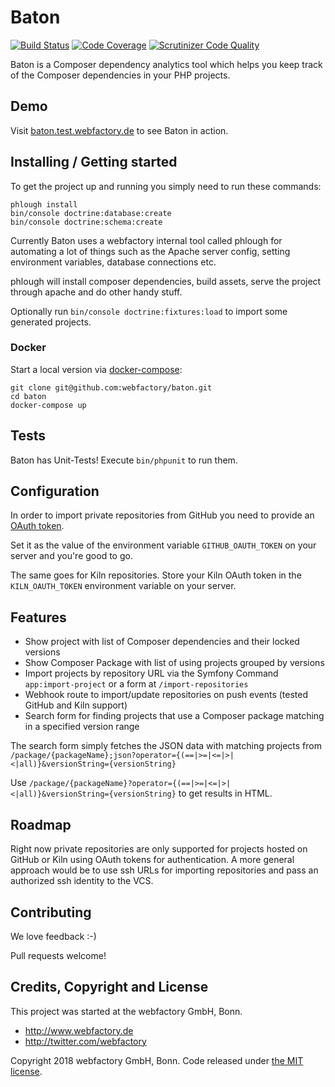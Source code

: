 # Baton

[![Build Status](https://scrutinizer-ci.com/g/webfactory/baton/badges/build.png?b=master&s=a300eda908a21c2d2dc9ef1aadafcd118bd165f3)](https://scrutinizer-ci.com/g/webfactory/baton/build-status/master)
[![Code Coverage](https://scrutinizer-ci.com/g/webfactory/baton/badges/coverage.png?b=master&s=08865c7d8040b9dba1edb2e66ffc55ff8a32a5fd)](https://scrutinizer-ci.com/g/webfactory/baton/?branch=master)
[![Scrutinizer Code Quality](https://scrutinizer-ci.com/g/webfactory/baton/badges/quality-score.png?b=master&s=afdec476fd320d69b87e0c52427ba876c67addc8)](https://scrutinizer-ci.com/g/webfactory/baton/?branch=master)

Baton is a Composer dependency analytics tool which helps you keep track of the Composer dependencies in your PHP projects.


## Demo

Visit [baton.test.webfactory.de](http://baton.test.webfactory.de) to see Baton in action.

## Installing / Getting started

To get the project up and running you simply need to run these commands:

```shell
phlough install
bin/console doctrine:database:create
bin/console doctrine:schema:create
```

Currently Baton uses a webfactory internal tool called phlough for automating a lot of things such as the Apache server config,
setting environment variables, database connections etc.

phlough will install composer dependencies, build assets, serve the project through apache and do other handy stuff.

Optionally run `bin/console doctrine:fixtures:load` to import some generated projects.

### Docker

Start a local version via [docker-compose](https://docs.docker.com/compose/):

    git clone git@github.com:webfactory/baton.git
    cd baton
    docker-compose up

## Tests

Baton has Unit-Tests! Execute `bin/phpunit` to run them.

## Configuration

In order to import private repositories from GitHub you need to provide an [OAuth token](https://help.github.com/articles/creating-a-personal-access-token-for-the-command-line/).

Set it as the value of the environment variable `GITHUB_OAUTH_TOKEN` on your server and you're good to go.

The same goes for Kiln repositories. Store your Kiln OAuth token in the `KILN_OAUTH_TOKEN` environment variable on your server.

## Features

* Show project with list of Composer dependencies and their locked versions
* Show Composer Package with list of using projects grouped by versions
* Import projects by repository URL via the Symfony Command `app:import-project` or a form at `/import-repositories`
* Webhook route to import/update repositories on push events (tested GitHub and Kiln support)
* Search form for finding projects that use a Composer package matching in a specified version range

The search form simply fetches the JSON data with matching projects from `/package/{packageName};json?operator={(==|>=|<=|>|<|all)}&versionString={versionString}`

Use `/package/{packageName}?operator={(==|>=|<=|>|<|all)}&versionString={versionString}` to get results in HTML.

## Roadmap

Right now private repositories are only supported for projects hosted on GitHub or Kiln using OAuth tokens for authentication.
A more general approach would be to use ssh URLs for importing repositories and pass an authorized ssh identity to the VCS.

## Contributing

We love feedback :-)

Pull requests welcome!

## Credits, Copyright and License

This project was started at the webfactory GmbH, Bonn.

- <http://www.webfactory.de>
- <http://twitter.com/webfactory>

Copyright 2018 webfactory GmbH, Bonn. Code released under [the MIT license](LICENSE).
